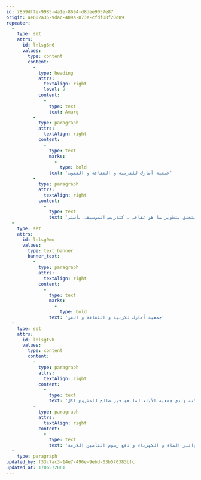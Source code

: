 ```yaml
---
id: 7859dffe-9985-4a1e-8694-d8dee9057e87
origin: ae602a35-9dac-409a-873e-cfdf08f20d89
repeater:
  -
    type: set
    attrs:
      id: lnlsg6n6
      values:
        type: content
        content:
          -
            type: heading
            attrs:
              textAlign: right
              level: 2
            content:
              -
                type: text
                text: Amarg
          -
            type: paragraph
            attrs:
              textAlign: right
            content:
              -
                type: text
                marks:
                  -
                    type: bold
                text: 'ﺟﻤﻌﻴﺔ أﻣﺎرك ﻟﻠﺘﺮﺑﻴﺔ و اﻟﺜﻘﺎﻓﺔ و اﻟﻔﻨﻮن'
          -
            type: paragraph
            attrs:
              textAlign: right
            content:
              -
                type: text
                text: 'إن ﺟﻤﻌﻴﺔ أﻣﺎرك ﺳﺘﺴﻬﺮ ﻋﻠﻰ ﺟﻌﻞ اﻟﻌﻤﻞ ﺑﺎﻟﻤﺪرﺳﺔ اﻟﻤﻮﺳﻴﻘﻴﺔ ﻣﻄﺎﺑﻘﺎ و ﻣﺤﺘﺮﻣﺎ ﻟﻠﻀﻮاﺑﻂ و اﻟﻘﻮاﻋﺪ اﻟﻌﺎﻟﻤﻴﺔ ﻓﻲ ﺗﻌﻠﻢ اﻟﻤﻮﺳﻴﻘﻰ و ﺗﺘﺤﻤﻞ ﻣﺴﺆوﻟﻴﺔ ﺗﻌﻴﻴﻦ أﺳﺎﺗﺬة أﻛﻔﺎء.ﻛﻤﺎ ﺗﻀﻤﻦ اﻟﺠﻤﻌﻴﺔ ﺻﺮف ﻣﻮاردﻫﺎ المالية و أيضا استعمال مقرها ﻓﻘﻂ ﻓﻴﻤﺎ ﻳﺘﻌﻠﻖ بتطوير ﻤﺎ ﻫﻮ ﺛﻘﺎﻓﻲ ، ﻛﺘﺪرﻳﺲ اﻟﻤﻮﺳﻴﻘﻰ بأسني .'
  -
    type: set
    attrs:
      id: lnlsg9mo
      values:
        type: text_banner
        banner_text:
          -
            type: paragraph
            attrs:
              textAlign: right
            content:
              -
                type: text
                marks:
                  -
                    type: bold
                text: 'جمعية أمارك للاربية و الثقافة و الفن'
  -
    type: set
    attrs:
      id: lnlsgtvh
      values:
        type: content
        content:
          -
            type: paragraph
            attrs:
              textAlign: right
            content:
              -
                type: text
                text: 'إﺿﺎﻓﺔ ﻟﺬﻟﻚ ﻋﻠﻰ اﻟﺠﻤﻌﻴﺔ ﺿﻤﺎن اﻷﻣﻦ و اﻟﺘﺴﻴﻴﺮ اﻹداري ﻟﻠﻤﺪرﺳﺔ وﺟﻌﻞ اﻟﻤﺸﺮوع واﺿﺤﺎ و ﺷﻔﺎﻓﺎ ﻓﻲ ﻛﻞ ﻣﺮاﺣﻞ اﻟﺒﻨﺎء و اﻟﺤﺼﻮل ﻋﻠﻰ اﻟﺮﺧﺺ اﻟﻀﺮورﻳﺔ. و أﺧﻴﺮا ﺗﺒﺬل ﺟﻤﻌﻴﺔ أﻣﺎرك ﻛﻞ ﺟﻬﻮدﻫﺎ ﻟﻠﺤﻔﺎظ ﻋﻠﻰ اﻟﻤﺸﺮوع ﻣﻦ ﺣﻴﺚ ﺗﻮﻓﻴﺮ اﻟﻌﻨﺎﻳﺔ اﻟﻼزﻣﺔ و اﻹﻋﺘﻨﺎء ﺑﺎﻟﺠﺎﻧﺐ اﻹﻳﻜﻮﻟﻮﺟﻲ و اﻟﺒﻴﺌﻲ و اﻟﻨﻈﺎﻓﺔ و ﻛﺬا ﻧﺸﺮ ﺛﻘﺎﻓﺔ اﻟﻌﻤﻞ اﻟﺘﻄﻮﻋﻲ و روح اﻟﻤﺒﺎدرة ﻟﺪى اﻟﺴﺎﻛﻨﺔ وﻟﺪى ﺟﻤﻌﻴﺔ اﻵﺑﺎء ﻟﻤﺎ ﻫﻮ ﺧﻴﺮ.ﺻﺎﻟﺢ ﻟﻠﻤﺸﺮوع ﻛﻜﻞ .'
          -
            type: paragraph
            attrs:
              textAlign: right
            content:
              -
                type: text
                text: 'أﻣﺎ ﻋﻦ اﻟﻤﻴﺰاﻧﻴﺔ اﻟﻤﻤﻨﻮﺣﺔ ﻓﻠﻦ ﺗﺼﺮف إﻻ ﻓﻲ أﺷﻐﺎل اﻟﺒﻨﺎء و دﻓﻊ ﻣﺴﺘﺤﻘﺎت اﻷﺳﺎﺗﺬة و ﻛﺬا اﻟﻨﻔﻘﺎت اﻹﺿﺎﻓﻴﺔ ﻟﻠﻤﻮارد اﻟﺒﺸﺮﻳﺔ اﻟﻤﻨﺨﺮﻃﺔ . ﻛﻤﺎ ﺳﺘﺼﺮف ﻫﺬه اﻟﻤﻴﺰاﻧﻴﺔ ﻓﻲ إﻗﺘﻨﺎء اﻵﻻت اﻟﻤﻮﺳﻴﻘﻴﺔ و ﻣﺎ ﺗﺘﻄﻠﺐ ﻣﻦ ﻋﻨﺎﻳﺔ و إﺻﻼح. و ﻋﻠﻰ أﻋﻤﺎل اﻟﻨﻈﺎﻓﺔ و ﺳﺪ ﻓﻮاﺗﻴﺮ اﻟﻤﺎء و اﻟﻜﻬﺮﺑﺎء و دﻓﻊ رﺳﻮم اﻟﺘﺄﻣﻴﻦ اﻟﻼزﻣﺔ.'
  -
    type: paragraph
updated_by: f33c7ac3-14e7-496e-9ebd-03b570383bfc
updated_at: 1706572061
---
```

